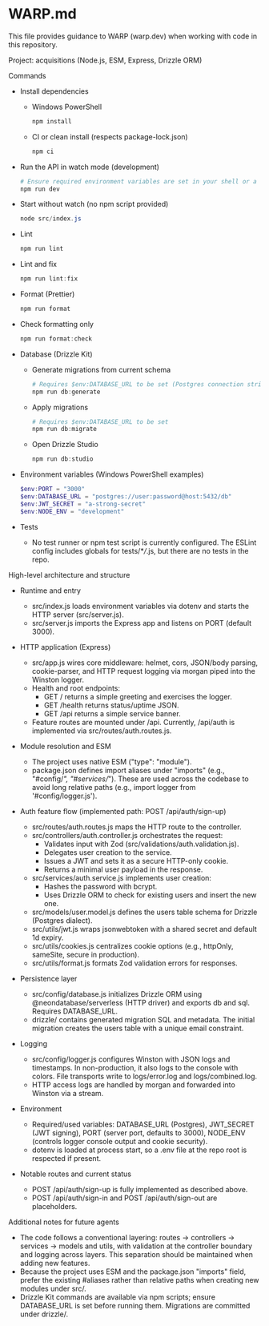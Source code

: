 # WARP.md

This file provides guidance to WARP (warp.dev) when working with code in this repository.

Project: acquisitions (Node.js, ESM, Express, Drizzle ORM)

Commands

- Install dependencies
  - Windows PowerShell
    ```powershell path=null start=null
    npm install
    ```
  - CI or clean install (respects package-lock.json)
    ```powershell path=null start=null
    npm ci
    ```

- Run the API in watch mode (development)

  ```powershell path=null start=null
  # Ensure required environment variables are set in your shell or a .env file
  npm run dev
  ```

- Start without watch (no npm script provided)

  ```powershell path=null start=null
  node src/index.js
  ```

- Lint

  ```powershell path=null start=null
  npm run lint
  ```

- Lint and fix

  ```powershell path=null start=null
  npm run lint:fix
  ```

- Format (Prettier)

  ```powershell path=null start=null
  npm run format
  ```

- Check formatting only

  ```powershell path=null start=null
  npm run format:check
  ```

- Database (Drizzle Kit)
  - Generate migrations from current schema
    ```powershell path=null start=null
    # Requires $env:DATABASE_URL to be set (Postgres connection string)
    npm run db:generate
    ```
  - Apply migrations
    ```powershell path=null start=null
    # Requires $env:DATABASE_URL to be set
    npm run db:migrate
    ```
  - Open Drizzle Studio
    ```powershell path=null start=null
    npm run db:studio
    ```

- Environment variables (Windows PowerShell examples)

  ```powershell path=null start=null
  $env:PORT = "3000"
  $env:DATABASE_URL = "postgres://user:password@host:5432/db"
  $env:JWT_SECRET = "a-strong-secret"
  $env:NODE_ENV = "development"
  ```

- Tests
  - No test runner or npm test script is currently configured. The ESLint config includes globals for tests/\*_/_.js, but there are no tests in the repo.

High-level architecture and structure

- Runtime and entry
  - src/index.js loads environment variables via dotenv and starts the HTTP server (src/server.js).
  - src/server.js imports the Express app and listens on PORT (default 3000).

- HTTP application (Express)
  - src/app.js wires core middleware: helmet, cors, JSON/body parsing, cookie-parser, and HTTP request logging via morgan piped into the Winston logger.
  - Health and root endpoints:
    - GET / returns a simple greeting and exercises the logger.
    - GET /health returns status/uptime JSON.
    - GET /api returns a simple service banner.
  - Feature routes are mounted under /api. Currently, /api/auth is implemented via src/routes/auth.routes.js.

- Module resolution and ESM
  - The project uses native ESM ("type": "module").
  - package.json defines import aliases under "imports" (e.g., "#config/_", "#services/_"). These are used across the codebase to avoid long relative paths (e.g., import logger from '#config/logger.js').

- Auth feature flow (implemented path: POST /api/auth/sign-up)
  - src/routes/auth.routes.js maps the HTTP route to the controller.
  - src/controllers/auth.controller.js orchestrates the request:
    - Validates input with Zod (src/validations/auth.validation.js).
    - Delegates user creation to the service.
    - Issues a JWT and sets it as a secure HTTP-only cookie.
    - Returns a minimal user payload in the response.
  - src/services/auth.service.js implements user creation:
    - Hashes the password with bcrypt.
    - Uses Drizzle ORM to check for existing users and insert the new one.
  - src/models/user.model.js defines the users table schema for Drizzle (Postgres dialect).
  - src/utils/jwt.js wraps jsonwebtoken with a shared secret and default 1d expiry.
  - src/utils/cookies.js centralizes cookie options (e.g., httpOnly, sameSite, secure in production).
  - src/utils/format.js formats Zod validation errors for responses.

- Persistence layer
  - src/config/database.js initializes Drizzle ORM using @neondatabase/serverless (HTTP driver) and exports db and sql. Requires DATABASE_URL.
  - drizzle/ contains generated migration SQL and metadata. The initial migration creates the users table with a unique email constraint.

- Logging
  - src/config/logger.js configures Winston with JSON logs and timestamps. In non-production, it also logs to the console with colors. File transports write to logs/error.log and logs/combined.log.
  - HTTP access logs are handled by morgan and forwarded into Winston via a stream.

- Environment
  - Required/used variables: DATABASE_URL (Postgres), JWT_SECRET (JWT signing), PORT (server port, defaults to 3000), NODE_ENV (controls logger console output and cookie security).
  - dotenv is loaded at process start, so a .env file at the repo root is respected if present.

- Notable routes and current status
  - POST /api/auth/sign-up is fully implemented as described above.
  - POST /api/auth/sign-in and POST /api/auth/sign-out are placeholders.

Additional notes for future agents

- The code follows a conventional layering: routes → controllers → services → models and utils, with validation at the controller boundary and logging across layers. This separation should be maintained when adding new features.
- Because the project uses ESM and the package.json "imports" field, prefer the existing #aliases rather than relative paths when creating new modules under src/.
- Drizzle Kit commands are available via npm scripts; ensure DATABASE_URL is set before running them. Migrations are committed under drizzle/.
